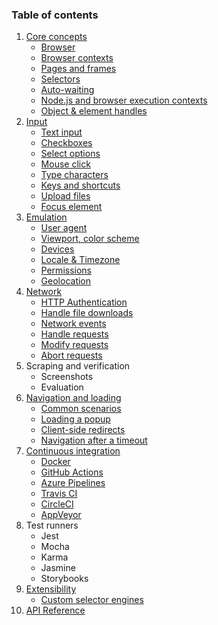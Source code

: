 ### Table of contents

1. [Core concepts](./core-concepts.md)
    - [Browser](./core-concepts.md#browser)
    - [Browser contexts](./core-concepts.md#browser-contexts)
    - [Pages and frames](./core-concepts.md#pages-and-frames)
    - [Selectors](./core-concepts.md#selectors)
    - [Auto-waiting](./core-concepts.md#auto-waiting)
    - [Node.js and browser execution contexts](./core-concepts.md#node-js-and-browser-execution-contexts)
    - [Object & element handles](./core-concepts.md#object--element-handles)
1. [Input](./input.md)
    - [Text input](./input.md#text-input)
    - [Checkboxes](./input.md#checkboxes)
    - [Select options](./input.md#select-options)
    - [Mouse click](./input.md#mouse-click)
    - [Type characters](./input.md#type-characters)
    - [Keys and shortcuts](./input.md#keys-and-shortcuts)
    - [Upload files](./input.md#upload-files)
    - [Focus element](./input.md#focus-element)
1. [Emulation](./emulation.md)
    - [User agent](./emulation.md#user-agent)
    - [Viewport, color scheme](./emulation.md#viewport-color-scheme)
    - [Devices](./emulation.md#devices)
    - [Locale & Timezone](./emulation.md#locale--timezone)
    - [Permissions](./emulation.md#permissions)
    - [Geolocation](./emulation.md#geolocation)
1. [Network](./network.md)
    - [HTTP Authentication](./network.md#http-authentication)
    - [Handle file downloads](./network.md#handle-file-downloads)
    - [Network events](./network.md#network-events)
    - [Handle requests](./network.md#handle-requests)
    - [Modify requests](./network.md#modify-requests)
    - [Abort requests](./network.md#abort-requests)
1. Scraping and verification
    - Screenshots
    - Evaluation
1. [Navigation and loading](./loading.md)
    - [Common scenarios](./loading.md#common-scenarios)
    - [Loading a popup](./loading.md#loading-a-popup)
    - [Client-side redirects](./loading.md#unusual-client-side-redirects)
    - [Navigation after a timeout](./loading.md#click-triggers-navigation-after-a-timeout)
1. [Continuous integration](./ci.md)
    - [Docker](./ci.md#docker)
    - [GitHub Actions](./ci.md#github-actions)
    - [Azure Pipelines](./ci.md#azure-pipelines)
    - [Travis CI](./ci.md#travis-ci)
    - [CircleCI](./ci.md#circleci)
    - [AppVeyor](./ci.md#appveyor)
1. Test runners
    - Jest
    - Mocha
    - Karma
    - Jasmine
    - Storybooks
1. [Extensibility](./extensibility.md)
    - [Custom selector engines](./extensibility.md#custom-selector-engines)
1. [API Reference](./api.md)
